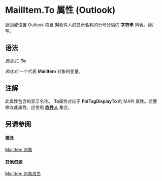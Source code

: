 
# MailItem.To 属性 (Outlook)

返回或设置 Outlook 项目 **对**收件人的显示名称的分号分隔的 **字符串** 列表。读/写。


## 语法

 _表达式_. **To**

 _表达式_ 一个代表 **MailItem** 对象的变量。


## 注解

此属性包含的显示名称。 **To**属性对应于 **PidTagDisplayTo** 的 MAPI 属性。若要修改此属性，应使用 **[收件人](774f56b7-4de8-9584-60cd-4fbf361f4c85.md)** 集合。


## 另请参阅


#### 概念


[MailItem 对象](14197346-05d2-0250-fa4c-4a6b07daf25f.md)
#### 其他资源


[MailItem 对象成员](1094d7df-ee80-a4b0-5a21-db2979506e6b.md)